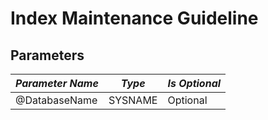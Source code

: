 # Index Maintenance Guideline

## Parameters
| ***Parameter Name*** | ***Type*** | ***Is Optional***|
|------|------|-----|
|@DatabaseName  |SYSNAME  |Optional |

